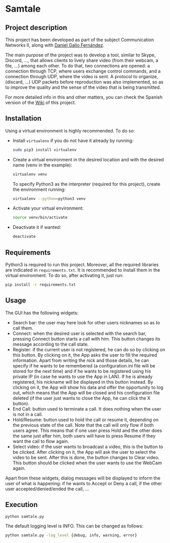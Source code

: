 # Samtale

## Project description
This project has been developed as part of the subject Communication Networks II, along with [Daniel Gallo Fernández](https://github.com/daniel-gallo).

The main purpose of the project was to develop a tool, similar to Skype, Discord, ..., that allows clients to lively share video (from their webcam, a file, ...) among each other. To do that, two connections are opened: a connection through TCP, where users exchange control commands, and a connection through UDP, where the video is sent. A protocol to organize, (discard, ...) UDP packets before reproduction was also implemented, so as to improve the quality and the sense of the video that is being transmitted.

For more detailed info in this and other matters, you can check the Spanish version of the [Wiki](https://github.com/atmguille/Samtale-VideoconferenceClient/wiki) of this project.

## Installation
Using a virtual environment is highly recommended. To do so:
- Install `virtualenv` if you do not have it already by running:
  ```bash
  sudo pip3 install virtualenv
  ```
- Create a virtual environment in the desired location and with the desired name (venv in the example):
  ```bash
  virtualenv venv
  ```
  To specify Python3 as the interpreter (required for this project), create the environment running:
  ```bash
  virtualenv --python=python3 venv
  ```
- Activate your virtual environment:
  ```bash
  source venv/bin/activate
  ```
- Deactivate it if wanted:
  ```bash
  deactivate
  ```

## Requirements
Python3 is required to run this project. Moreover, all the required libraries are indicated in `requirements.txt`. It is recommended to install them in the virtual environment. To do so, after activating it, just run:
```bash
pip install -r requirements.txt
```

## Usage
The GUI has the following widgets:
* Search bar: the user may here look for other users nicknames so as to call them.
* Connect: when the desired user is selected with the search bar, pressing Connect button starts a call with him. This button changes its message according to the call state.
* Register: if the current user is not registered, he can do so by clicking on this button. By clicking on it, the App asks the user to fill the required information. Apart from writing the nick and those details, he can specify if he wants to be remembered (a configuration.ini file will be stored for the next time) and if he wants to be registered using his private IP (in case he wants to use the App in LAN). If he is already registered, his nickname will be displayed in this button instead. By clicking on it, the App will show his data and offer the opportunity to log out, which means that the App will be closed and his configuration file deleted (if the user just wants to close the App, he can click the X button).
* End Call: button used to terminate a call. It does nothing when the user is not in a call.
* Hold/Resume: button used to hold the call or resume it, depending on the previous state of the call. Note that the call will only flow if both users agree. This means that if one user press Hold and the other does the same just after him, both users will have to press Resume if they want the call to flow again.
* Select video: if the user wants to broadcast a video, this is the button to be clicked. After clicking on it, the App will ask the user to select the video to be sent. After this is done, the button changes to Clear video. This button should be clicked when the user wants to use the WebCam again.

Apart from these widgets, dialog messages will be displayed to inform the user of what is happening: if he wants to Accept or Deny a call, if the other user accepted/denied/ended the call, ...

## Execution
```bash
python samtale.py
```

The default logging level is INFO. This can be changed as follows:

```bash
python samtale.py -log_level {debug, info, warning, error}
```

